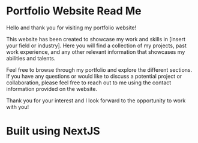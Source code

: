 # Portfolio Website Read Me

Hello and thank you for visiting my portfolio website!

This website has been created to showcase my work and skills in [insert your field or industry]. Here you will find a collection of my projects, past work experience, and any other relevant information that showcases my abilities and talents.

Feel free to browse through my portfolio and explore the different sections. If you have any questions or would like to discuss a potential project or collaboration, please feel free to reach out to me using the contact information provided on the website.

Thank you for your interest and I look forward to the opportunity to work with you!

# Built using NextJS